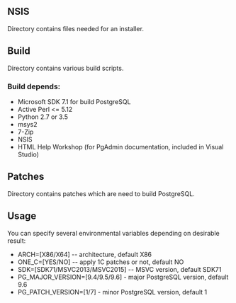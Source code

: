 ## NSIS

Directory contains files needed for an installer.

## Build

Directory contains various build scripts.

### Build depends:

* Microsoft SDK 7.1 for build PostgreSQL
* Active Perl <= 5.12
* Python 2.7 or 3.5
* msys2
* 7-Zip
* NSIS
* HTML Help Workshop (for PgAdmin documentation, included in Visual Studio)

## Patches

Directory contains patches which are need to build PostgreSQL.

## Usage
You can specify several environmental variables depending on desirable result:

* ARCH=[X86/X64] -- architecture, default X86
* ONE_C=[YES/NO] -- apply 1C patches or not, default NO
* SDK=[SDK71/MSVC2013/MSVC2015] -- MSVC version, default SDK71
* PG_MAJOR_VERSION=[9.4/9.5/9.6] - major PostgreSQL version, default 9.6
* PG_PATCH_VERSION=[1/7] - minor PostgreSQL version, default 1
